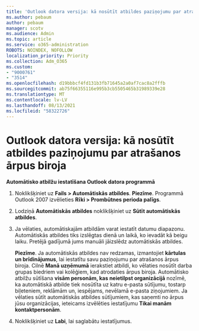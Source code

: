 ```yaml
---
title: 'Outlook datora versija: kā nosūtīt atbildes paziņojumu par atrašanos ārpus biroja'
ms.author: pebaum
author: pebaum
manager: scotv
ms.audience: Admin
ms.topic: article
ms.service: o365-administration
ROBOTS: NOINDEX, NOFOLLOW
localization_priority: Priority
ms.collection: Adm_O365
ms.custom:
- "9000761"
- "3514"
ms.openlocfilehash: d19bbbcf4fd131b3fb71645a2a0af7cac8a2fffb
ms.sourcegitcommit: ab75f66355116e995b3cb5505465b31989339e28
ms.translationtype: MT
ms.contentlocale: lv-LV
ms.lasthandoff: 08/13/2021
ms.locfileid: "58322726"
---
```

# <a name="outlook-desktop-send-out-of-office-replies"></a>Outlook datora versija: kā nosūtīt atbildes paziņojumu par atrašanos ārpus biroja

**Automātisko atbilžu iestatīšana Outlook datora programmā**

1. Noklikšķiniet uz **Fails > Automātiskās atbildes**. 
    **Piezīme**. Programmā Outlook 2007 izvēlieties **Rīki > Prombūtnes perioda palīgs**.

2. Lodziņā **Automātiskās atbildes** noklikšķiniet uz **Sūtīt automātiskās atbildes**.

3. Ja vēlaties, automātiskajām atbildām varat iestatīt datumu diapazonu. Automātiskās atbildes tiks izslēgtas dienā un laikā, ko ievadāt kā beigu laiku. Pretējā gadījumā jums manuāli jāizslēdz automātiskās atbildes.

    **Piezīme**. Ja automātiskās atbildes nav redzamas, izmantojiet **kārtulas un brīdinājumus**, lai iestatītu savu paziņojumu par atrašanos ārpus biroja. Cilnē **Manā uzņēmumā** ierakstiet atbildi, ko vēlaties nosūtīt darba grupas biedriem vai kolēģiem, kad atrodaties ārpus biroja. Automātisko atbilžu sūtīšana **visām personām, kas neietilpst organizācijā** nozīmē, ka automātiskā atbilde tiek nosūtīta uz katru e-pasta sūtījumu, tostarp biļeteniem, reklāmām un, iespējams, nevēlamā e-pasta ziņojumiem. Ja vēlaties sūtīt automātiskās atbildes sūtījumiem, kas saņemti no ārpus jūsu organizācijas, ieteicams izvēlēties iestatījumu **Tikai manām kontaktpersonām**.

4. Noklikšķiniet uz **Labi**, lai saglabātu iestatījumus.
